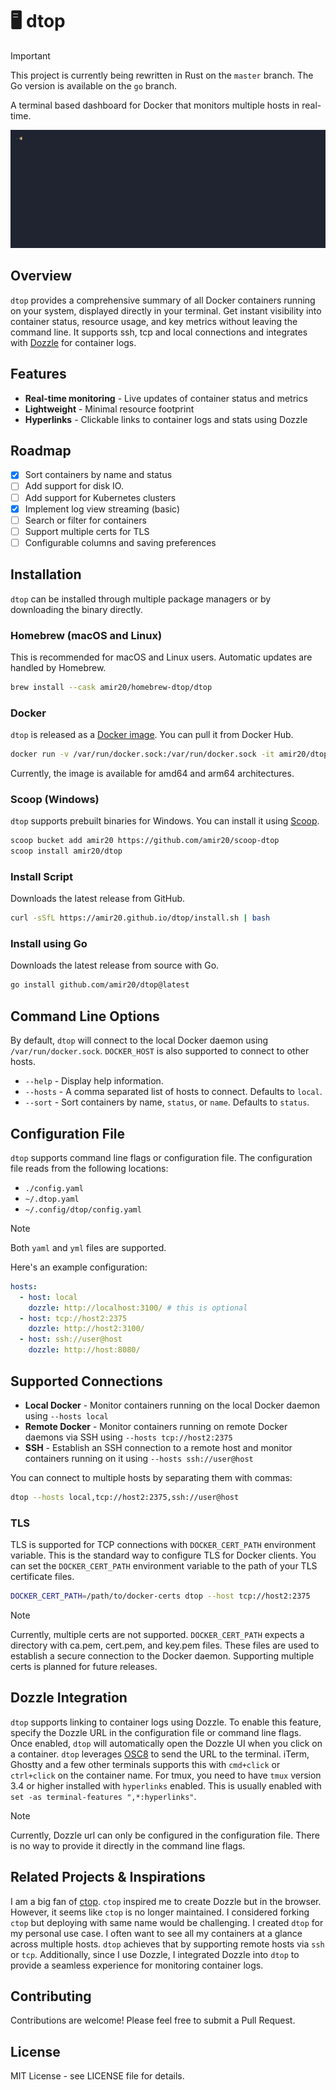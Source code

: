# 🖥️ dtop

> [!IMPORTANT]
> This project is currently being rewritten in Rust on the `master` branch. The Go version is available on the `go` branch.

A terminal based dashboard for Docker that monitors multiple hosts in real-time.

![dtop screenshot](https://github.com/amir20/dtop/blob/master/demo.gif)

## Overview

`dtop` provides a comprehensive summary of all Docker containers running on your system, displayed directly in your terminal. Get instant visibility into container status, resource usage, and key metrics without leaving the command line. It supports ssh, tcp and local connections and integrates with [Dozzle](https://github.com/amir20/dozzle) for container logs.

## Features

- **Real-time monitoring** - Live updates of container status and metrics
- **Lightweight** - Minimal resource footprint
- **Hyperlinks** - Clickable links to container logs and stats using Dozzle

## Roadmap

- [x] Sort containers by name and status
- [ ] Add support for disk IO.
- [ ] Add support for Kubernetes clusters
- [x] Implement log view streaming (basic)
- [ ] Search or filter for containers
- [ ] Support multiple certs for TLS
- [ ] Configurable columns and saving preferences

## Installation
`dtop` can be installed through multiple package managers or by downloading the binary directly.

### Homebrew (macOS and Linux)

This is recommended for macOS and Linux users. Automatic updates are handled by Homebrew.

```sh
brew install --cask amir20/homebrew-dtop/dtop
```

### Docker
`dtop` is released as a [Docker image](https://hub.docker.com/r/amir20/dtop). You can pull it from Docker Hub.

```sh
docker run -v /var/run/docker.sock:/var/run/docker.sock -it amir20/dtop
```

Currently, the image is available for amd64 and arm64 architectures.

### Scoop (Windows)

`dtop` supports prebuilt binaries for Windows. You can install it using [Scoop](https://scoop.sh/).

```sh
scoop bucket add amir20 https://github.com/amir20/scoop-dtop
scoop install amir20/dtop
```

### Install Script

Downloads the latest release from GitHub.

```sh
curl -sSfL https://amir20.github.io/dtop/install.sh | bash
```

### Install using Go

Downloads the latest release from source with Go.

```sh
go install github.com/amir20/dtop@latest
```

## Command Line Options

By default, `dtop` will connect to the local Docker daemon using `/var/run/docker.sock`. `DOCKER_HOST` is also supported to connect to other hosts.

- `--help` - Display help information.
- `--hosts` - A comma separated list of hosts to connect. Defaults to `local`.
- `--sort` - Sort containers by name, `status`, or `name`. Defaults to `status`.


## Configuration File

`dtop` supports command line flags or configuration file. The configuration file reads from the following locations:

- `./config.yaml`
- `~/.dtop.yaml`
- `~/.config/dtop/config.yaml`

> [!Note]
> Both `yaml` and `yml` files are supported.

Here's an example configuration:

```yaml
hosts:
  - host: local
    dozzle: http://localhost:3100/ # this is optional
  - host: tcp://host2:2375
    dozzle: http://host2:3100/
  - host: ssh://user@host
    dozzle: http://host:8080/
```

## Supported Connections

- **Local Docker** - Monitor containers running on the local Docker daemon using `--hosts local`
- **Remote Docker** - Monitor containers running on remote Docker daemons via SSH using `--hosts tcp://host2:2375`
- **SSH** - Establish an SSH connection to a remote host and monitor containers running on it using `--hosts ssh://user@host`

You can connect to multiple hosts by separating them with commas:

```bash
dtop --hosts local,tcp://host2:2375,ssh://user@host
```

### TLS

TLS is supported for TCP connections with `DOCKER_CERT_PATH` environment variable. This is the standard way to configure TLS for Docker clients. You can set the `DOCKER_CERT_PATH` environment variable to the path of your TLS certificate files.

```bash
DOCKER_CERT_PATH=/path/to/docker-certs dtop --host tcp://host2:2375
```

> [!Note]
> Currently, multiple certs are not supported. `DOCKER_CERT_PATH` expects a directory with ca.pem, cert.pem, and key.pem files. These files are used to establish a secure connection to the Docker daemon. Supporting multiple certs is planned for future releases.

## Dozzle Integration

`dtop` supports linking to container logs using Dozzle. To enable this feature, specify the Dozzle URL in the configuration file or command line flags. Once enabled, `dtop` will automatically open the Dozzle UI when you click on a container. `dtop` leverages [OSC8](https://github.com/Alhadis/OSC8-Adoption/) to send the URL to the terminal. iTerm, Ghostty and a few other terminals supports this with `cmd+click` or `ctrl+click` on the container name. For tmux, you need to have `tmux` version 3.4 or higher installed with `hyperlinks` enabled. This is usually enabled with `set -as terminal-features ",*:hyperlinks"`.

> [!Note]
> Currently, Dozzle url can only be configured in the configuration file. There is no way to provide it directly in the command line flags.

## Related Projects & Inspirations

I am a big fan of [ctop](https://github.com/bcicen/ctop). `ctop` inspired me to create Dozzle but in the browser. However, it seems like `ctop` is no longer maintained. I considered forking `ctop` but deploying with same name would be challenging. I created `dtop` for my personal use case. I often want to see all my containers at a glance across multiple hosts. `dtop` achieves that by supporting remote hosts via `ssh` or `tcp`. Additionally, since I use Dozzle, I integrated Dozzle into `dtop` to provide a seamless experience for monitoring container logs.


## Contributing

Contributions are welcome! Please feel free to submit a Pull Request.

## License

MIT License - see LICENSE file for details.
